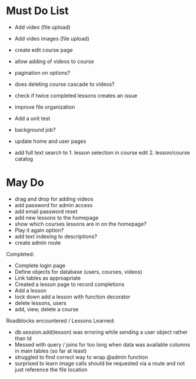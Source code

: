 # Must Do List

* Add video (file upload)
* Add video images (file upload)
* create edit course page
* allow adding of videos to course
* pagination on options?
* does deleting course cascade to videos?
* check if twice completed lessons creates an issue

* improve file organization
* Add a unit test
* background job?
* update home and user pages 
* add full text search to 1. lesson selection in course edit 2. lesson/course catalog

# May Do
* drag and drop for adding videos
* add password for admin access
* add email password reset
* add new lessons to the homepage
* show which courses lessons are in on the homepage? 
* Play it again option?
* add text indexing to descriptions?
* create admin route


Completed: 
* Complete login page
* Define objects for database (users, courses, videos)
* Link tables as approapriate
* Created a lesson page to record completions
* Add a lesson
* lock down add a lesson with function decorator
* delete lessons, users
* add, view, delete a course 


Roadblocks encountered / Lessons Learned: 
* db.session.add(lesson) was erroring while sending a user object rather than Id
* Messed with query / joins for too long when data was available columns in main tables (so far at least)
* struggled to find correct way to wrap @admin function
* surprised to learn image calls should be requested via a route and not just reference the file location

